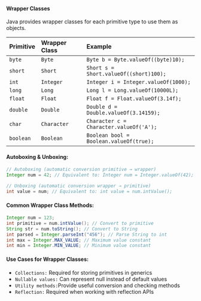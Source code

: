 
#### Wrapper Classes

Java provides wrapper classes for each primitive type to use them as objects.

| Primitive | Wrapper Class | Example |
| :--- | :--- | :--- |
| `byte` | `Byte` | `Byte b = Byte.valueOf((byte)10);` |
| `short` | `Short` | `Short s = Short.valueOf((short)100);` |
| `int` | `Integer` | `Integer i = Integer.valueOf(1000);` |
| `long` | `Long` | `Long l = Long.valueOf(10000L);` |
| `float` | `Float` | `Float f = Float.valueOf(3.14f);` |
| `double` | `Double` | `Double d = Double.valueOf(3.14159);` |
| `char` | `Character` | `Character c = Character.valueOf('A');` |
| `boolean` | `Boolean` | `Boolean bool = Boolean.valueOf(true);` |

#### Autoboxing & Unboxing:

```java
// Autoboxing (automatic conversion primitive → wrapper)
Integer num = 42; // Equivalent to: Integer num = Integer.valueOf(42);

// Unboxing (automatic conversion wrapper → primitive)
int value = num; // Equivalent to: int value = num.intValue();
```
#### Common Wrapper Class Methods:
```java
Integer num = 123;
int primitive = num.intValue(); // Convert to primitive
String str = num.toString(); // Convert to String
int parsed = Integer.parseInt("456"); // Parse String to int
int max = Integer.MAX_VALUE; // Maximum value constant
int min = Integer.MIN_VALUE; // Minimum value constant
```
#### Use Cases for Wrapper Classes:
- `Collections:` Required for storing primitives in generics
- `Nullable values:` Can represent null instead of default values
- `Utility methods:`Provide useful conversion and checking methods
- `Reflection:` Required when working with reflection APIs
